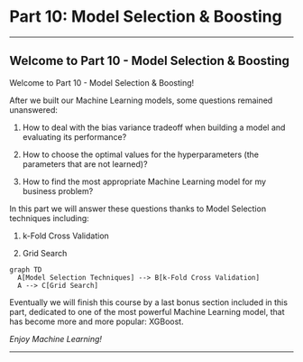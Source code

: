 # Part 10: Model Selection & Boosting
<hr>

## Welcome to Part 10 - Model Selection & Boosting

Welcome to Part 10 - Model Selection & Boosting!

After we built our Machine Learning models, some questions remained unanswered:
1. How to deal with the bias variance tradeoff when building a model and evaluating its performance?

2. How to choose the optimal values for the hyperparameters (the parameters that are not learned)?

3. How to find the most appropriate Machine Learning model for my business problem?

In this part we will answer these questions thanks to Model Selection techniques including:
1. k-Fold Cross Validation

2. Grid Search

```mermaid
graph TD
  A[Model Selection Techniques] --> B[k-Fold Cross Validation]
  A --> C[Grid Search]
```

Eventually we will finish this course by a last bonus section included in this part, dedicated to one of the most powerful Machine Learning model, that has become more and more popular: XGBoost.

*Enjoy Machine Learning!*
<hr>
